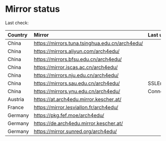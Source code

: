 <script src="./time.js"></script>
# Mirror status
Last check: <script type="text/javascript">localize(1686435337.2044938);</script>

|Country|Mirror|Last update|
|:------|:-----|:----------|
|China|https://mirrors.tuna.tsinghua.edu.cn/arch4edu/|<script type="text/javascript">localize(1686421816);</script>|
|China|https://mirrors.aliyun.com/arch4edu/|<script type="text/javascript">localize(1686378672);</script>|
|China|https://mirrors.bfsu.edu.cn/arch4edu/|<script type="text/javascript">localize(1686378672);</script>|
|China|https://mirror.iscas.ac.cn/arch4edu/|<script type="text/javascript">localize(1686421816);</script>|
|China|https://mirrors.nju.edu.cn/arch4edu/|<script type="text/javascript">localize(1686335402);</script>|
|China|https://mirrors.sau.edu.cn/arch4edu/|SSLError|
|China|https://mirrors.ynu.edu.cn/arch4edu/|ConnectTimeout|
|Austria|https://at.arch4edu.mirror.kescher.at/|<script type="text/javascript">localize(1686378672);</script>|
|France|https://mirror.lesviallon.fr/arch4edu/|<script type="text/javascript">localize(1686378672);</script>|
|Germany|https://pkg.fef.moe/arch4edu/|<script type="text/javascript">localize(1686378672);</script>|
|Germany|https://de.arch4edu.mirror.kescher.at/|<script type="text/javascript">localize(1686378672);</script>|
|Germany|https://mirror.sunred.org/arch4edu/|<script type="text/javascript">localize(1686378672);</script>|

<script src="./tablefilter/tablefilter.js"></script>
<script src="./table.js"></script>